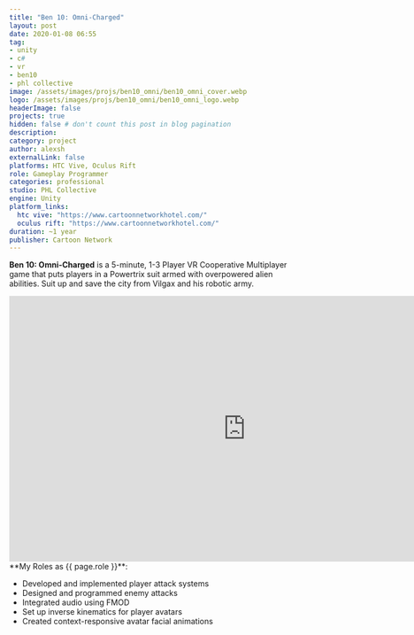```yaml
---
title: "Ben 10: Omni-Charged"
layout: post
date: 2020-01-08 06:55
tag: 
- unity
- c#
- vr
- ben10
- phl collective
image: /assets/images/projs/ben10_omni/ben10_omni_cover.webp
logo: /assets/images/projs/ben10_omni/ben10_omni_logo.webp
headerImage: false
projects: true
hidden: false # don't count this post in blog pagination
description:
category: project
author: alexsh
externalLink: false
platforms: HTC Vive, Oculus Rift
role: Gameplay Programmer
categories: professional
studio: PHL Collective
engine: Unity
platform_links:
  htc vive: "https://www.cartoonnetworkhotel.com/"
  oculus rift: "https://www.cartoonnetworkhotel.com/"
duration: ~1 year
publisher: Cartoon Network
---
```

**Ben 10: Omni-Charged** is a 5-minute, 1-3 Player VR Cooperative Multiplayer game that puts players in a Powertrix suit armed with overpowered alien abilities. Suit up and save the city from Vilgax and his robotic army.

<iframe width="854" height="480" src="https://www.youtube.com/embed/kPKqDdjl2iA" title="Ben 10 Omni Charged - Tráiler Oficial" frameborder="0" allow="accelerometer; autoplay; clipboard-write; encrypted-media; gyroscope; picture-in-picture; web-share" referrerpolicy="strict-origin-when-cross-origin" allowfullscreen></iframe>

<section id="my-roles"></section>
**My Roles as {{ page.role }}**:

- Developed and implemented player attack systems
- Designed and programmed enemy attacks
- Integrated audio using FMOD
- Set up inverse kinematics for player avatars
- Created context-responsive avatar facial animations

